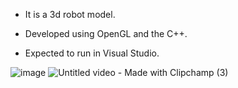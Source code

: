 - It is a 3d robot model. 

- Developed using OpenGL and the C++.
  
- Expected to run in Visual Studio.

![image](https://github.com/user-attachments/assets/436feefd-f068-4487-b557-09d7a81b5cf7)
![Untitled video - Made with Clipchamp (3)](https://github.com/user-attachments/assets/3f2dee3a-de5e-4d90-9125-7bfad7482532)
